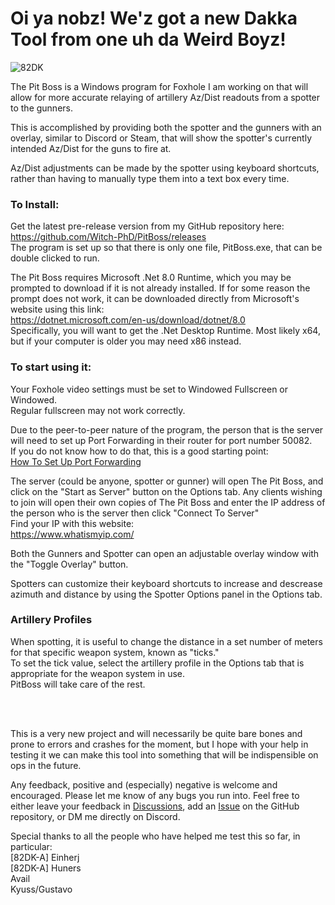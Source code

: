 Oi ya nobz! We'z got a new Dakka Tool from one uh da Weird Boyz!
======

![82DK](https://github.com/user-attachments/assets/e51c404e-2b40-4184-85b7-e6c2132cebc1)

The Pit Boss is a Windows program for Foxhole I am working on that will allow for more accurate relaying of artillery Az/Dist readouts from a spotter to the gunners.</br>

This is accomplished by providing both the spotter and the gunners with an overlay, similar to Discord or Steam, that will show the spotter's currently intended Az/Dist for the guns to fire at.</br>

Az/Dist adjustments can be made by the spotter using keyboard shortcuts, rather than having to manually type them into a text box every time.</br>

### To Install:
Get the latest pre-release version from my GitHub repository here: </br>
https://github.com/Witch-PhD/PitBoss/releases </br>
The program is set up so that there is only one file, PitBoss.exe, that can be double clicked to run.

The Pit Boss requires Microsoft .Net 8.0 Runtime, which you may be prompted to download if it is not already installed.
If for some reason the prompt does not work, it can be downloaded directly from Microsoft's website using this link:</br>
https://dotnet.microsoft.com/en-us/download/dotnet/8.0 </br>
Specifically, you will want to get the .Net Desktop Runtime. Most likely x64, but if your computer is older you may need x86 instead.

### To start using it:

Your Foxhole video settings must be set to Windowed Fullscreen or Windowed.</br>
Regular fullscreen may not work correctly.

Due to the peer-to-peer nature of the program, the person that is the server will need to set up Port Forwarding in their router for port number 50082.</br>
If you do not know how to do that, this is a good starting point:</br>
[How To Set Up Port Forwarding](https://support.source-elements.com/source-elements/step-by-step-port-forwarding-guide)

The server (could be anyone, spotter or gunner) will open The Pit Boss, and click on the "Start as Server" button on the Options tab.
Any clients wishing to join will open their own copies of The Pit Boss and enter the IP address of the person who is the server then click "Connect To Server"</br>
Find your IP with this website:</br>
https://www.whatismyip.com/

Both the Gunners and Spotter can open an adjustable overlay window with the "Toggle Overlay" button.

Spotters can customize their keyboard shortcuts to increase and descrease azimuth and distance by using the Spotter Options panel in the Options tab.

### Artillery Profiles
When spotting, it is useful to change the distance in a set number of meters for that specific weapon system, known as "ticks."</br>
To set the tick value, select the artillery profile in the Options tab that is appropriate for the weapon system in use.</br>
PitBoss will take care of the rest.

</br>
</br>

This is a very new project and will necessarily be quite bare bones and prone to errors and crashes for the moment, but I hope with your help in testing it we can make this tool into something that will be indispensible on ops in the future.

Any feedback, positive and (especially) negative is welcome and encouraged. Please let me know of any bugs you run into. Feel free to either leave your feedback in [Discussions](https://github.com/Witch-PhD/PitBoss/discussions), add an [Issue](https://github.com/Witch-PhD/PitBoss/issues) on the GitHub repository, or DM me directly on Discord.

Special thanks to all the people who have helped me test this so far, in particular:</br>
[82DK-A] Einherj</br>
[82DK-A] Huners</br>
Avail</br>
Kyuss/Gustavo</br>
